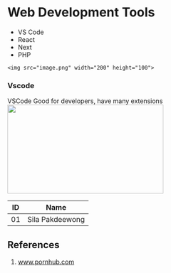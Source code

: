 # Web Development Tools

- VS Code
- React
- Next
- PHP

```
<img src="image.png" width="200" height="100">
```

### Vscode

VSCode Good for developers, have many extensions
<img src="https://code.visualstudio.com/opengraphimg/opengraph-home.png" width="350" height="200">

| ID  | Name            |
| --- | --------------- |
| 01  | Sila Pakdeewong |

## References

1. www.pornhub.com

